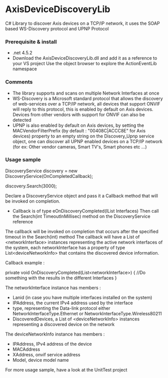 # AxisDeviceDiscoveryLib
C# Library to discover Axis devices on a TCP/IP network, it uses the SOAP based WS-Discovery protocol and UPNP Protocol

<h3>Prerequisite & install</h3>

- .net 4.5.2
- Download the AxisDeviceDiscoveryLib.dll and add it as a reference to your VS project
  Use the object browser to explore the ActionEventLib namespace
  
<H3>Comments</H3>
  
  - The library supports and scans on multiple Network Interfaces at once
  - WS-Discovery is a Microsoft standard protocol that allows the discovery of web-services over a TCP/IP network, all devices that       support ONVIF will reply to this protocol, this is enabled by default on Axis devices. Devices from other vendors with support for ONVIF can also be detected
  - UPNP is also enabled by default on Axis devices, by setting the MACVendorFilterPrefix (by default : "00408C|ACCC8E" for Axis devices) property to an empty string on the Discovery_Upnp service object, one can discover all UPNP enabled devices on a TCP/IP network (for ex: Other vendor cameras, Smart TV's, Smart phones etc ...)
  
<H3>Usage sample</H3>

<p>DiscoveryService discovery = new DiscoveryService(OnCompletedCallback);</p>
<p>discovery.Search(3000);</p>

Declare a DiscoveryService object and pass it a Callback method that will be invoked on completion.
  - Callback is of type eOnDiscoveryCompleted(IList<networkInterface> Interfaces)
Then call the Search(int TimeoutInMillisec) method on the DiscoveryService reference

The callback will be invoked on completion that occurs after the specified timeout in the Search(int) method
The callback will have a List of &lt;networkInterface&gt; instances representing the active network interfaces of the system, each networkInterface has a property of type List&lt;deviceNetworkInfo&gt; that contains the discovered device information.

Callback example :

private void OnDiscoveryCompleted(List&lt;networkInterface&gt;)
{
  //Do something with the results in the different Interfaces
}

The networkInterface instance has members :
- Lanid (in case you have multiple interfaces installed on the system) 
- IPAddress, the current IPv4 address used by the interface
- type, representing the Data-link protocol either NetworkInterfaceType.Ethernet or NetworkInterfaceType.Wireless80211
- DiscoveredDevices, a List of &lt;deviceNetworkInfo&gt; instances representing a discovered device on the network

The deviceNetworkInfo instance has members :
- IPAddress, IPv4 address of the device
- MACAddress
- XAddress, onvif service address
- Model, device model name

For more usage sample, have a look at the UnitTest project

